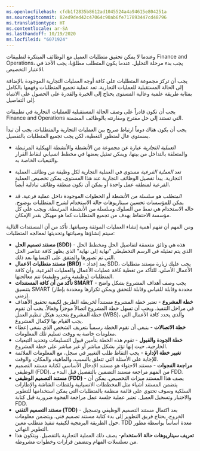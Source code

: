 ```yaml
---
ms.openlocfilehash: cfdb1f2835b8612ad1045524a4a94615e804251a
ms.sourcegitcommit: 82ed9ded42c47064c90ab6fe717893447cd48796
ms.translationtype: HT
ms.contentlocale: ar-SA
ms.lasthandoff: 10/19/2020
ms.locfileid: "6071924"
---
```

وعندما لا يمكن تحقيق متطلبات العميل مع الوظائف المبتكرة لتطبيقات Finance and Operations، يجب بدء مرحلة التحليل. عندما يكون المتطلب مطلوًبا، يجب الأخذ في الاعتبار التخصيص.

يجب أن تركز مجموعة المتطلبات على كافة أوجه العمليات التجارية الموجودة بالإضافة إلى الحالة المستقبلية للعمليات التجارية. تعد عملية تجميع المتطلبات وفهمها بالكامل بمثابة طريقة علمية وعالية المستوى يحتاج إلى الخبرة والقدرة على الحصول على الانتباه إلى التفاصيل.

يجب أن تكون قادراً على وصف الحالة المستقبلية للعمليات التجارية في تطبيقات Finance and Operations التي تستند إلى حل مقترح ومقارنته بالوظائف المضمنة. 

يجب أن يكون هناك دوماً ارتباط صريح بين العمليات التجارية والمتطلبات. يجب أن تبدأ بمستوى عال لمنظور التغطية، لكن يجب تجميع المتطلبات بالتفصيل. 

- *العملية التجارية* عبارة عن مجموعة من الأنشطة والأنشطة الهيكلية المرتبطة والمتعلقة بالتداخل من بينها، ويمكن تمثيل بعضها في مخطط انسيابي لنقاط القرار والتبعيات الخاصة به.

- تعد *العملية الفرعية* مستوى في العملية التجارية لكل وظيفة من وظائف العملية التجارية. يبدأ تفصيل الوظائف التجارية عند هذا المستوى. يمكن تخصيص العملية الفرعية لمنطقه عمل واحدة أو يمكن أن تكون منطقة وظائف تبادلية أيضاً.

- *المتطلب* هو سلسلة من الأنشطة أو الخطوات الموجودة داخل عملية فرعية. قد يمكن للمؤسسات تحسين سيناريوهات حالة الاستخدام لشرح المتطلبات بوضوح. حاله الاستخدام هي نمط من السلوك وسلسلة من الأنشطة المرتبطة. ويجب على كل مؤسسة الاحتفاظ بهدف من تجميع المتطلبات كما هو مهيكل بقدر الإمكان.

ومن المهم أن تفهم أهمية إنشاء العمليات الموثقة وصيانتها. تأكد من أن المستندات التالية سيتم إنشاؤها وصيانتها وتحديثها لمعالجه المتطلبات:

- **مستند تصميم الحل (SDD)** - هذه هي وثائق متعمقة لتفاصيل الحل ومخطط الحل الذي يتم تمثيله في الرسم التخطيطي "نهاية إلى نهاية" الذي يظهر كافة عناصر الحل التي تم تصورها والمتفق على اكتسابها بعد ذلك.
- **مستند متطلبات الاعمال (BRD)** - بعد إعداد SDD، يجب عليك زيارة مستند متطلبات الأعمال الأصلي، للتأكد من تغطية كافة عمليات الأعمال والعمليات الفرعية، وأن كافة المتطلبات (وظيفية وغير وظيفية) تتم معالجتها.
- **تأكد من أن كافة المستندات SMART** - يجب وصف أهداف المشروع بشكل واضح بتنسيق SMART (محددة وقابلة للقياس وقابلة للتحقق ويمكن تكرارها ومحددة بإطار زمني).
- **خطة المشروع** - تعتبر خطة المشروع مستنداً لخريطة الطريق لكيفية تحقيق الأهداف في مراحل التنفيذ. ويجب أن تسهل خطة المشروع اتصالاً موجزاً وفعالاً. يجب أن تقوم خطة المشروع بتحديد هيكل تنظيم العمل (WBS)، والذي يحدد كافة الأعمال التي يجب القيام بها لإكمال المشروع. 
- **خطة الاتصالات** - ينبغي أن تقوم الخطة رسمياً بتعريف الشخص الذي ينبغي إعطاء معلومات خاصة به ووقت تسليم تلك المعلومات.
- **خطة الجودة والقبول** - تقوم هذه الخطة بتأمين قبول التسليمات وتحديد التبعيات الخارجية، حيث إنها تؤثر بشكل مباشر أو غير مباشر على خطة المشروع.
- **تغيير خطة الإدارة** - يجب التقاط طلب التغيير في سجل، مع المعلومات الملائمة للإجابة على الأسئلة التي تتعلق بالسبب، والماهية، والمكان، والوقت. 
- **مراجعة الفجوات** - مستند الاحتواء هو مستند الإدخال الأساسي لكتابة مستند التصميم الوظيفي (FDD). من المهم مراجعة مستند التضمين بالتفصيل قبل البدء بـ FDD.
- **مستند التصميم الوظيفي (FDD)** - يصف هذا المستند ميزات التخصيص. يمكن أن يتضمن المستند أشياء مثل المخططات الانسيابية ولقطات الشاشة والإطارات السلكية وسوف تحتوي على قائمة منظمة بالمتطلبات التي يمكن استخدامها للتطوير والاختبار وتسجيل العميل. تعتبر عملية جلسة عمل مراجعة الفجوة ضرورية قبل كتابة FDD.
- **مستند التصميم التقني (TDD)** - بعد اكتمال مستند التصميم الوظيفي وتسجيل الخروج، يحتاج فريق التطوير إلى بدء كتابة مستند تصميم فني. ويتضمن معلومات حول الطريقة البرمجية لكيفية تنفيذ متطلب معين. TDD معدة أساساً بواسطة مطور التطوير النهائي.
- **تعريف سيناريوهات حالة الاستخدام**- يصف ذلك العملية التجارية بالتفصيل. ويتكون هذا من تسلسلات المهام وتتضمن قرارات وخطوات مشروطة.

